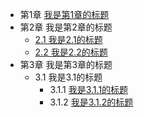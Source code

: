 - 第1章 [我是第1章的标题](chapter1/线性回归)
- 第2章 我是第2章的标题
    - [2.1 我是2.1的标题](chapter2/chapter2_1)
    - [2.2 我是2.2的标题](chapter2/chapter2_2)
- 第3章 我是第3章的标题
    - 3.1 我是3.1的标题
        - 3.1.1 [我是3.1.1的标题](chapter3/chapter3_1/chapter3_1_1)
        - 3.1.2 [我是3.1.2的标题](chapter3/chapter3_1/chapter3_1_2)

